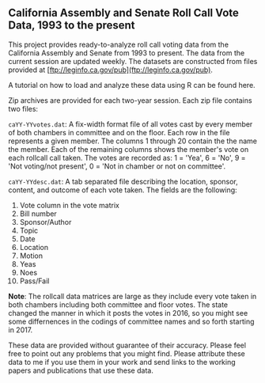## California Assembly and Senate Roll Call Vote Data, 1993 to the present

This project provides ready-to-analyze roll call voting data from the California Assembly and Senate from 1993 to present. The data from the current session are updated weekly. The datasets are constructed from files provided at [ftp://leginfo.ca.gov/pub](ftp://leginfo.ca.gov/pub).

A tutorial on how to load and analyze these data using R can be found here. 

Zip archives are provided for each two-year session. Each zip file contains two files:

`caYY-YYvotes.dat`: A fix-width format file of all votes cast by every member of both chambers in committee and on the floor.  Each row in the file represents a given member.  The columns 1 through 20 contain the the name the member.  Each of the remaining columns shows the member's vote on each rollcall call taken.  The votes are recorded as: 1 = 'Yea', 6	= 'No', 9	= 'Not voting/not present', 0	= 'Not in chamber or not on committee'.

`caYY-YYdesc.dat`: A tab separated file describing the location, sponsor, content, and outcome of each vote taken. The fields are the following:
1. Vote column in the vote matrix
2. Bill number
3. Sponsor/Author
4. Topic
5. Date
6. Location
7. Motion
8. Yeas
9. Noes
10.	Pass/Fail

**Note**: The rollcall data matrices are large as they include every vote taken in both chambers including both committee and floor votes. The state changed the manner in which it posts the votes in 2016, so you might see some differnences in the codings of committee names and so forth starting in 2017.

These data are provided without guarantee of their accuracy. Please feel free to point out any problems that you might find. Please attribute these data to me if you use them in your work and send links to the working papers and publications that use these data.  
